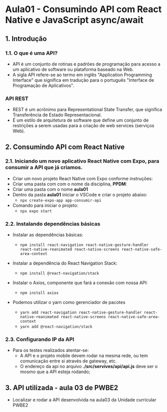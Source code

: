 # Aula01 - Consumindo API com React Native e JavaScript async/await

## 1. Introdução
### 1.1. O que é uma API?
- API é um conjunto de rotinas e padrões de programação para acesso a um aplicativo de software ou plataforma baseado na Web.
- A sigla API refere-se ao termo em inglês "Application Programming Interface" que significa em tradução para o português "Interface de Programação de Aplicativos".

### API REST
- REST é um acrônimo para Representational State Transfer, que significa Transferência de Estado Representacional.
- É um estilo de arquitetura de software que define um conjunto de restrições a serem usadas para a criação de web services (serviços Web).

## 2. Consumindo API com React Native
### 2.1. Iniciando um novo aplicativo React Native com Expo, para consumir a API que já criamos.
- Criar um novo projeto React Native com Expo conforme instruções:
- Criar uma pasta com com o nome da disciplina, **PPDM**:
- Criar uma pasta com o nome **aula01**
- Dentro da pasta **aula01** iniciar o VSCode e criar o projeto abaixo:
    - `npx create-expo-app app-consumir-api`
- Comando para iniciar o projeto:
    - `npx expo start`

### 2.2. Instalando dependências básicas
- Instalar as dependências básicas:
    - `npm install react-navigation react-native-gesture-handler react-native-reanimated react-native-screens react-native-safe-area-context`
   
  
- Instalar a dependência do React Navigation Stack:
    - `npm install @react-navigation/stack`
  
- Instalar o Axios, componente que fará a conexão com nossa API:
    - `npm install axios`
  
- Podemos utilizar o yarn como gerenciador de pacotes
    - `yarn add react-navigation react-native-gesture-handler react-native-reanimated react-native-screens react-native-safe-area-context`
    - `yarn add @react-navigation/stack`

### 2.3. Configurando IP da API 
- Para os testes realizados atentar-se:
    - A API e o projeto mobile devem rodar na mesma rede, ou tem comunicação entre si através de gateway, etc.
    - O endereço da api no arquivo **./src/servives/api/api.js** deve ser o mosmo que a API esteja rodando;
  
## 3. API utilizada - aula 03 de PWBE2
- Localizar e rodar a API desenvolvida na aula03 da Unidade curricular PWBE2
